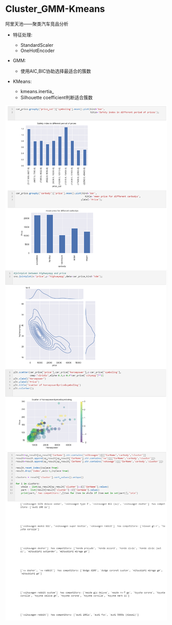 # Cluster_GMM-Kmeans
阿里天池——聚类汽车竞品分析
  
* 特征处理: 
  * StandardScaler 
  * OneHotEncoder 

* GMM:
  * 使用AIC,BIC协助选择最适合的簇数

* KMeans:
  * kmeans.inertia_
  * Silhouette coefficient判断适合簇数

![avatar](image/1.png)
<img src='/image/2.png'>  
<img src='/image/3.png'>  

